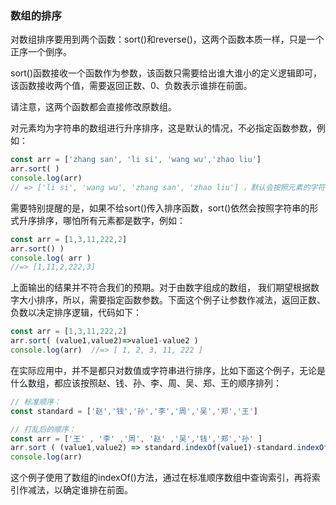 ###   数组的排序

对数组排序要用到两个函数：sort()和reverse()，这两个函数本质一样，只是一个正序一个倒序。

sort()函数接收一个函数作为参数，该函数只需要给出谁大谁小的定义逻辑即可，该函数接收两个值，需要返回正数、0、负数表示谁排在前面。

请注意，这两个函数都会直接修改原数组。

对元素均为字符串的数组进行升序排序，这是默认的情况，不必指定函数参数，例如：

```js
const arr = ['zhang san', 'li si', 'wang wu','zhao liu']
arr.sort( )  
console.log(arr)         
// => ['li si', 'wang wu', 'zhang san', 'zhao liu'] ，默认会按照元素的字符进行排序
```

需要特别提醒的是，如果不给sort()传入排序函数，sort()依然会按照字符串的形式升序排序，哪怕所有元素都是数字，例如：

```js
const arr = [1,3,11,222,2]
arr.sort() )
console.log( arr )    
//=> [1,11,2,222,3]
```

上面输出的结果并不符合我们的预期。对于由数字组成的数组， 我们期望根据数字大小排序，所以，需要指定函数参数。下面这个例子让参数作减法，返回正数、负数以决定排序逻辑，代码如下：

```js
const arr = [1,3,11,222,2]   
arr.sort( (value1,value2)=>value1-value2 )  
console.log(arr)  //=> [ 1, 2, 3, 11, 222 ]
```

在实际应用中，并不是都只对数值或字符串进行排序，比如下面这个例子，无论是什么数组，都应该按照赵、钱、孙、李、周、吴、郑、王的顺序排列：

```js
// 标准顺序：
const standard = ['赵','钱','孙','李','周','吴','郑','王']

// 打乱后的顺序：
const arr = ['王' , '李' ,'周', '赵' ,'吴','钱','郑','孙' ]
arr.sort ( (value1,value2) => standard.indexOf(value1)-standard.indexOf(value2)) 
console.log(arr)
```

这个例子使用了数组的indexOf()方法，通过在标准顺序数组中查询索引，再将索引作减法，以确定谁排在前面。

